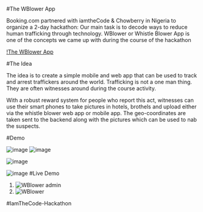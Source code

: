 #The WBlower App

Booking.com partnered with iamtheCode & Chowberry in Nigeria  to organize a 2-day hackathon:
Our main task is to decode ways to reduce human trafficking through technology.  WBlower or Whistle Blower App is one of the concepts we came up with during the course of the hackathon

 [!The WBlower App](https://vuefy.com)

#The Idea

The idea is to create a simple mobile and web app that can be used to track and arrest traffickers around the world.   Trafficking is not a one man thing. They are often witnesses around during the course activity. 

With a robust reward system for people who report this act, witnesses can use their smart phones to take pictures in hotels, brothels and upload either via the  whistle blower web app or mobile app. The geo-coordinates are taken  sent to the backend  along with the pictures which can be used to nab the suspects.

#Demo

![image](https://user-images.githubusercontent.com/14722744/32992244-aaa308f0-cd48-11e7-961f-18ac67e55bc4.png)
![image](https://user-images.githubusercontent.com/14722744/32992325-912ffd82-cd49-11e7-9770-7467adafe544.png)



![image](https://user-images.githubusercontent.com/14722744/32992423-d92bd16e-cd4a-11e7-9da6-ad4ed6c881e2.png)

![image](https://user-images.githubusercontent.com/14722744/32992427-e29e00be-cd4a-11e7-867b-ac8d8c81949c.png)
#Live Demo
1. ![WBlower admin](https://vuefy.com/admin)
2. ![WBlower](https://vuefy.com)

#IamTheCode-Hackathon
